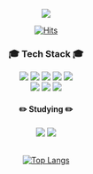 <div align="center">


<img src="https://capsule-render.vercel.app/api?type=waving&color=75BDE0&height=300&section=header&text=Hello%20Hyu-noo!!&fontSize=90"/><br>

[![Hits](https://hits.seeyoufarm.com/api/count/incr/badge.svg?url=https%3A%2F%2Fgithub.com%2FHyu-noo%2Fhit-counter&count_bg=%2377BBDF&title_bg=%23E4E9EA&icon=&icon_color=%23E7E7E7&title=Hits&edge_flat=false)](https://hits.seeyoufarm.com)


<h3> 🎓 Tech Stack 🎓 </h3>
  
  <img src="https://img.shields.io/badge/C-A8B9CC?style=flat&logo=c&logoColor=white"/>
  <img src="https://img.shields.io/badge/C++-00599C?style=flat-square&logo=cplusplus&logoColor=white"/>
  <img src="https://img.shields.io/badge/-C%23-000000?logo=Csharp&style=flat"/>
  <img src="https://img.shields.io/badge/Python-3766AB?style=flat-square&logo=Python&logoColor=white"/>
  <img src="https://img.shields.io/badge/flutter-02569B?style=flat-square&logo=flutter&logoColor=white"/>
  <br>
  <img src="https://img.shields.io/badge/MongoDB-47A248?style=flat&logo=MongoDB&logoColor=white"/>
  <img src="https://img.shields.io/badge/Firebase-FFCA28?style=flat-square&logo=firebase&logoColor=black"/>
  <img src="https://img.shields.io/badge/Mysql-E6B91E?style=flat-square&logo=MySql&logoColor=white"/>
  
<h4> ✏️ Studying ✏️ </h4>
<img src="https://img.shields.io/badge/Java-007396?style=flat-square&logo=Java&logoColor=white"/>
<img src="https://img.shields.io/badge/Kotlin-7F52FF?style=flat-square&logo=Java&logoColor=white"/>
<br><br>

[![Top Langs](https://github-readme-stats.vercel.app/api/top-langs/?username=Hyu-noo&langs_count=10&layout=compact&theme=dark)](https://github.com/Hyu-noo/Hyu-noo)﻿

<!--
**Hyu-noo/Hyu-noo** is a ✨ _special_ ✨ repository because its `README.md` (this file) appears on your GitHub profile.

Here are some ideas to get you started:

- 🔭 I’m currently working on ...
- 🌱 I’m currently learning ...
- 👯 I’m looking to collaborate on ...
- 🤔 I’m looking for help with ...
- 💬 Ask me about ...
- 📫 How to reach me: ...
- 😄 Pronouns: ...
- ⚡ Fun fact: ...
-->
